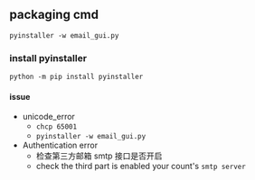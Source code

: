 ## packaging cmd
```shell script
pyinstaller -w email_gui.py
```
### install pyinstaller
```shell script
python -m pip install pyinstaller
```
#### issue
- unicode_error
  + `chcp 65001`
  + `pyinstaller -w email_gui.py`
- Authentication error
  + 检查第三方邮箱 smtp 接口是否开启
  + check the third part is enabled your count's `smtp server`
